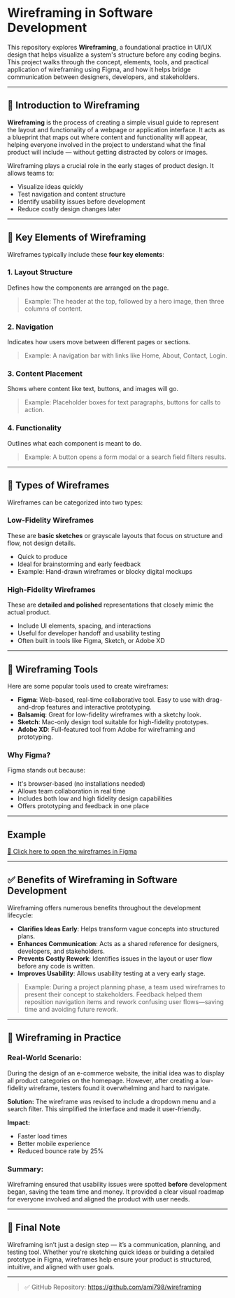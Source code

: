 # Wireframing in Software Development

This repository explores **Wireframing**, a foundational practice in UI/UX design that helps visualize a system's structure before any coding begins. This project walks through the concept, elements, tools, and practical application of wireframing using Figma, and how it helps bridge communication between designers, developers, and stakeholders.

---

## 📌 Introduction to Wireframing

**Wireframing** is the process of creating a simple visual guide to represent the layout and functionality of a webpage or application interface. It acts as a blueprint that maps out where content and functionality will appear, helping everyone involved in the project to understand what the final product will include — without getting distracted by colors or images.

Wireframing plays a crucial role in the early stages of product design. It allows teams to:
- Visualize ideas quickly
- Test navigation and content structure
- Identify usability issues before development
- Reduce costly design changes later

---

## 🧩 Key Elements of Wireframing

Wireframes typically include these **four key elements**:

### 1. Layout Structure
Defines how the components are arranged on the page.
> Example: The header at the top, followed by a hero image, then three columns of content.

### 2. Navigation
Indicates how users move between different pages or sections.
> Example: A navigation bar with links like Home, About, Contact, Login.

### 3. Content Placement
Shows where content like text, buttons, and images will go.
> Example: Placeholder boxes for text paragraphs, buttons for calls to action.

### 4. Functionality
Outlines what each component is meant to do.
> Example: A button opens a form modal or a search field filters results.

---

## 🧱 Types of Wireframes

Wireframes can be categorized into two types:

### Low-Fidelity Wireframes
These are **basic sketches** or grayscale layouts that focus on structure and flow, not design details.
- Quick to produce
- Ideal for brainstorming and early feedback
- Example: Hand-drawn wireframes or blocky digital mockups

### High-Fidelity Wireframes
These are **detailed and polished** representations that closely mimic the actual product.
- Include UI elements, spacing, and interactions
- Useful for developer handoff and usability testing
- Often built in tools like Figma, Sketch, or Adobe XD

---

## 🔧 Wireframing Tools

Here are some popular tools used to create wireframes:

- **Figma**: Web-based, real-time collaborative tool. Easy to use with drag-and-drop features and interactive prototyping.
- **Balsamiq**: Great for low-fidelity wireframes with a sketchy look.
- **Sketch**: Mac-only design tool suitable for high-fidelity prototypes.
- **Adobe XD**: Full-featured tool from Adobe for wireframing and prototyping.

### Why Figma?
Figma stands out because:
- It's browser-based (no installations needed)
- Allows team collaboration in real time
- Includes both low and high fidelity design capabilities
- Offers prototyping and feedback in one place

---


## Example
[🔗 Click here to open the wireframes in Figma](https://www.figma.com/design/hO9fGpY08iL6ANHzEgzFo0/Untitled?node-id=0-1&t=GMYLTqy2czZ0kHKC-1)

---


## ✅ Benefits of Wireframing in Software Development

Wireframing offers numerous benefits throughout the development lifecycle:

- **Clarifies Ideas Early**: Helps transform vague concepts into structured plans.
- **Enhances Communication**: Acts as a shared reference for designers, developers, and stakeholders.
- **Prevents Costly Rework**: Identifies issues in the layout or user flow before any code is written.
- **Improves Usability**: Allows usability testing at a very early stage.

> Example: During a project planning phase, a team used wireframes to present their concept to stakeholders. Feedback helped them reposition navigation items and rework confusing user flows—saving time and avoiding future rework.

---

## 📖 Wireframing in Practice

### Real-World Scenario:

During the design of an e-commerce website, the initial idea was to display all product categories on the homepage. However, after creating a low-fidelity wireframe, testers found it overwhelming and hard to navigate.

**Solution:**
The wireframe was revised to include a dropdown menu and a search filter. This simplified the interface and made it user-friendly.

**Impact:**
- Faster load times
- Better mobile experience
- Reduced bounce rate by 25%

### Summary:
Wireframing ensured that usability issues were spotted **before** development began, saving the team time and money. It provided a clear visual roadmap for everyone involved and aligned the product with user needs.

---

## 📌 Final Note

Wireframing isn’t just a design step — it’s a communication, planning, and testing tool. Whether you're sketching quick ideas or building a detailed prototype in Figma, wireframes help ensure your product is structured, intuitive, and aligned with user goals.

---


> ✅ GitHub Repository: https://github.com/ami798/wireframing
